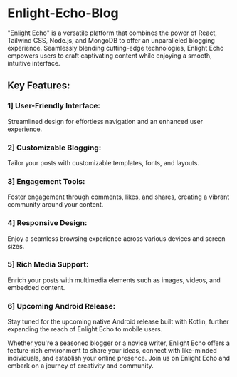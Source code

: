 # Enlight-Echo-Blog

"Enlight Echo" is a versatile platform that combines the power of React, Tailwind CSS, Node.js, and MongoDB to offer an unparalleled blogging experience. Seamlessly blending cutting-edge technologies, Enlight Echo empowers users to craft captivating content while enjoying a smooth, intuitive interface.

## Key Features:

### 1] User-Friendly Interface:

Streamlined design for effortless navigation and an enhanced user experience.

### 2] Customizable Blogging:

Tailor your posts with customizable templates, fonts, and layouts.

### 3] Engagement Tools:

Foster engagement through comments, likes, and shares, creating a vibrant community around your content.

### 4] Responsive Design:

Enjoy a seamless browsing experience across various devices and screen sizes.

### 5] Rich Media Support:

Enrich your posts with multimedia elements such as images, videos, and embedded content.

### 6] Upcoming Android Release: 

Stay tuned for the upcoming native Android release built with Kotlin, further expanding the reach of Enlight Echo to mobile users.



Whether you're a seasoned blogger or a novice writer, Enlight Echo offers a feature-rich environment to share your ideas, connect with like-minded individuals, and establish your online presence. Join us on Enlight Echo and embark on a journey of creativity and community.

